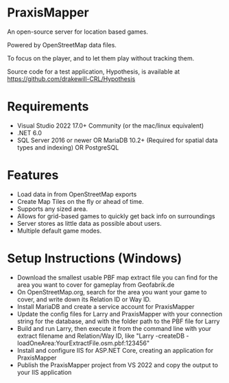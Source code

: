 # PraxisMapper
An open-source server for location based games. 

Powered by OpenStreetMap data files.

To focus on the player, and to let them play without tracking them.

Source code for a test application, Hypothesis, is available at https://github.com/drakewill-CRL/Hypothesis


# Requirements
* Visual Studio 2022 17.0+ Community (or the mac/linux equivalent)
* .NET 6.0
* SQL Server 2016 or newer OR MariaDB 10.2+ (Required for spatial data types and indexing) OR PostgreSQL


# Features
* Load data in from OpenStreetMap exports
* Create Map Tiles on the fly or ahead of time.
* Supports any sized area.
* Allows for grid-based games to quickly get back info on surroundings
* Server stores as little data as possible about users. 
* Multiple default game modes.

# Setup Instructions (Windows)
* Download the smallest usable PBF map extract file you can find for the area you want to cover for gameplay from Geofabrik.de
* On OpenStreetMap.org, search for the area you want your game to cover, and write down its Relation ID or Way ID.
* Install MariaDB and create a service account for PraxisMapper
* Update the config files for Larry and PraxisMapper with your connection string for the database, and with the folder path to the PBF file for Larry
* Build and run Larry, then execute it from the command line with your extract filename and Relation/Way ID, like "Larry -createDB -loadOneArea:YourExtractFile.osm.pbf:123456"
* Install and configure IIS for ASP.NET Core, creating an application for PraxisMapper
* Publish the PraxisMapper project from VS 2022 and copy the output to your IIS application
